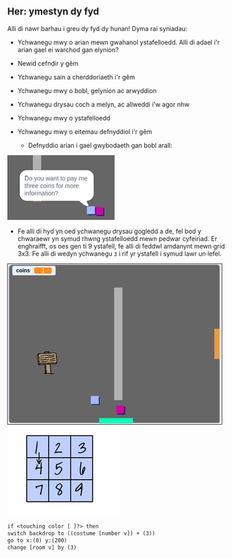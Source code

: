 ## Her: ymestyn dy fyd

Alli di nawr barhau i greu dy fyd dy hunan! Dyma rai syniadau:

+ Ychwanegu mwy o arian mewn gwahanol ystafelloedd. Alli di adael i'r arian gael ei warchod gan elynion?
+ Newid cefndir y gêm
+ Ychwanegu sain a cherddoriaeth i'r gêm
+ Ychwanegu mwy o bobl, gelynion ac arwyddion
+ Ychwanegu drysau coch a melyn, ac allweddi i'w agor nhw
+ Ychwanegu mwy o ystafelloedd
+ Ychwanegu mwy o eitemau defnyddiol i'r gêm
    
    + Defnyddio arian i gael gwybodaeth gan bobl arall:

![sgrinlun](images/world-bribe.png)

+ Fe alli di hyd yn oed ychwanegu drysau gogledd a de, fel bod y chwaraewr yn symud rhwng ystafelloedd mewn pedwar cyfeiriad. Er enghraifft, os oes gen ti 9 ystafell, fe alli di feddwl amdanynt mewn grid 3x3. Fe alli di wedyn ychwanegu `3` i rif yr ystafell i symud lawr un lefel.

![sgrinlun](images/north-south-rooms.png) ![sgrinlun](images/number-grid.png)

```blocks3
if <touching color [ ]?> then
switch backdrop to ((costume [number v]) + (3))
go to x:(0) y:(200)
change [room v] by (3)
```